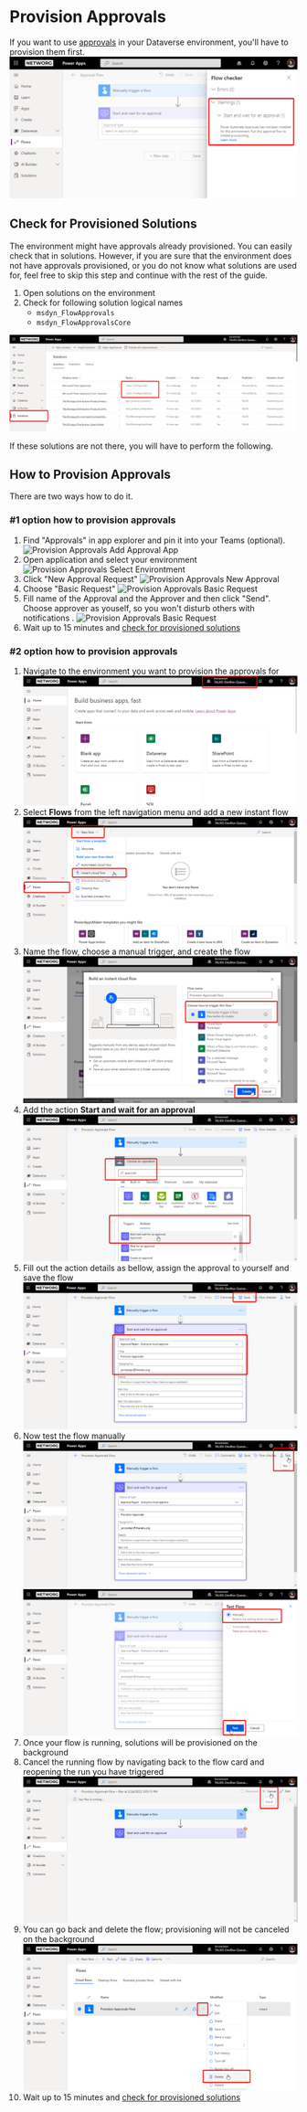 # Provision Approvals
If you want to use [approvals](https://docs.microsoft.com/en-us/connectors/approvals/) in your Dataverse environment, you'll have to provision them first. 
![Provision Approvals Warning (Power Automate)](/.attachments/en/customizer-guide/modules/people/provision-approvals/provision-approvals-warning.png)

## Check for Provisioned Solutions
The environment might have approvals already provisioned. You can easily check that in solutions. However, if you are sure that the environment does not have approvals provisioned, or you do not know what solutions are used for, feel free to skip this step and continue with the rest of the guide.

1. Open solutions on the environment
1. Check for following solution logical names
   - `msdyn_FlowApprovals`
   - `msdyn_FlowApprovalsCore`

![Provision Approvals Solution View](/.attachments/en/customizer-guide/modules/people/provision-approvals/provision-approvals-solution-view.png)

If these solutions are not there, you will have to perform the following.

## How to Provision Approvals
There are two ways how to do it.
### #1 option how to provision approvals
1. Find "Approvals" in app explorer and pin it into your Teams (optional).
![Provision Approvals Add Approval App](/.attachments/en/customizer-guide/modules/people/provision-approvals/provision-approvals-add-approvals-app.png)
1. Open application and select your environment
![Provision Approvals Select Environtment](/.attachments/en/customizer-guide/modules/people/provision-approvals/provision-approvals-select-environment.png)
1. Click "New Approval Request" 
![Provision Approvals New Approval](/.attachments/en/customizer-guide/modules/people/provision-approvals/provision-approvals-new-approval.png)
1. Choose "Basic Request"
![Provision Approvals Basic Request](/.attachments/en/customizer-guide/modules/people/provision-approvals/provision-approvals-basic-request.png)
1. Fill name of the Approval and the Approver and then click "Send". Choose approver as youself, so you won't disturb others with notifications .
![Provision Approvals Basic Request](/.attachments/en/customizer-guide/modules/people/provision-approvals/provision-approvals-approver.png)
1. Wait up to 15 minutes and [check for provisioned solutions](#check-for-provisioned-solutions)

### #2 option how to provision approvals
1. Navigate to the environment you want to provision the approvals for
![Provision Approvals Environment Selection](/.attachments/en/customizer-guide/modules/people/provision-approvals/provision-approvals-environment-selection.png)
1. Select **Flows** from the left navigation menu and add a new instant flow
![Provision Approvals Create a New Flow](/.attachments/en/customizer-guide/modules/people/provision-approvals/provision-approvals-create-flow.png)
1. Name the flow, choose a manual trigger, and create the flow
![Provision Approvals Flow Details](/.attachments/en/customizer-guide/modules/people/provision-approvals/provision-approvals-flow-info.png)
1. Add the action **Start and wait for an approval**
![Provision Approvals Flow Action Addition](/.attachments/en/customizer-guide/modules/people/provision-approvals/provision-approvals-flow-approval-action.png)
1. Fill out the action details as bellow, assign the approval to yourself and save the flow
![Provision Approvals Flow Action Details](/.attachments/en/customizer-guide/modules/people/provision-approvals/provision-approvals-flow-approval-action-details.png)
1. Now test the flow manually
![Provision Approvals Flow Test](/.attachments/en/customizer-guide/modules/people/provision-approvals/provision-approvals-test-flow.png)
![Provision Approvals Flow Test](/.attachments/en/customizer-guide/modules/people/provision-approvals/provision-approvals-test-flow-2.png)
1. Once your flow is running, solutions will be provisioned on the background
1. Cancel the running flow by navigating back to the flow card and reopening the run you have triggered
![Provision Approvals Cancel Flow Run](/.attachments/en/customizer-guide/modules/people/provision-approvals/provision-approvals-cancel-flow-run.png)
1. You can go back and delete the flow; provisioning will not be canceled on the background
![Provision Approvals Delete Flow](/.attachments/en/customizer-guide/modules/people/provision-approvals/provision-approvals-delete-flow.png)
1. Wait up to 15 minutes and [check for provisioned solutions](#check-for-provisioned-solutions)

